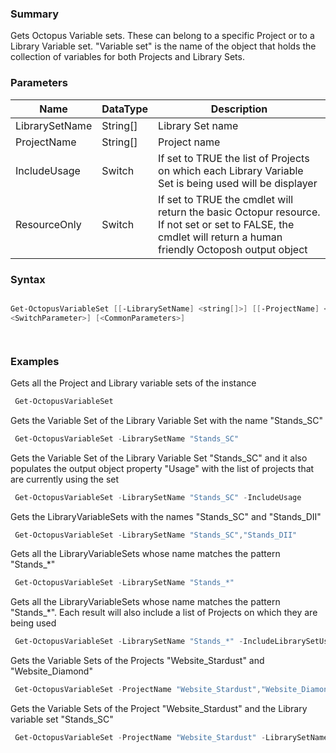 ﻿### Summary
Gets Octopus Variable sets. These can belong to a specific Project or to a Library Variable set. "Variable set" is the name of the object that holds the collection of variables for both Projects and Library Sets.
### Parameters
| Name | DataType          | Description |
| ------------- | ----------- | ----------- |
| LibrarySetName | String[] |  Library Set name     |
| ProjectName | String[] |  Project name     |
| IncludeUsage | Switch |  If set to TRUE the list of Projects on which each Library Variable Set is being used will be displayer     |
| ResourceOnly | Switch |  If set to TRUE the cmdlet will return the basic Octopur resource. If not set or set to FALSE, the cmdlet will return a human friendly Octoposh  output object     |

### Syntax
``` powershell

Get-OctopusVariableSet [[-LibrarySetName] <string[]>] [[-ProjectName] <string[]>] [-IncludeUsage <SwitchParameter>] [-ResourceOnly 
<SwitchParameter>] [<CommonParameters>]




``` 

### Examples
Gets all the Project and Library variable sets of the instance

``` powershell 
 Get-OctopusVariableSet
``` 

Gets the Variable Set of the Library Variable Set with the name "Stands_SC"

``` powershell 
 Get-OctopusVariableSet -LibrarySetName "Stands_SC"
``` 

Gets the Variable Set of the Library Variable Set "Stands_SC" and it also populates the output object property "Usage" with the list of projects that are currently using the set

``` powershell 
 Get-OctopusVariableSet -LibrarySetName "Stands_SC" -IncludeUsage
``` 

Gets the LibraryVariableSets with the names "Stands_SC" and "Stands_DII"

``` powershell 
 Get-OctopusVariableSet -LibrarySetName "Stands_SC","Stands_DII"
``` 

Gets all the LibraryVariableSets whose name matches the pattern "Stands_*"

``` powershell 
 Get-OctopusVariableSet -LibrarySetName "Stands_*"
``` 

Gets all the LibraryVariableSets whose name matches the pattern "Stands_*". Each result will also include a list of Projects on which they are being used

``` powershell 
 Get-OctopusVariableSet -LibrarySetName "Stands_*" -IncludeLibrarySetUsage
``` 

Gets the Variable Sets of the Projects "Website_Stardust" and "Website_Diamond"

``` powershell 
 Get-OctopusVariableSet -ProjectName "Website_Stardust","Website_Diamond"
``` 

Gets the Variable Sets of the Project "Website_Stardust" and the Library variable set "Stands_SC"

``` powershell 
 Get-OctopusVariableSet -ProjectName "Website_Stardust" -LibrarySetName "Stands_SC"
``` 

